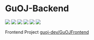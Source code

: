# GuOJ-Backend

![](https://img.shields.io/github/issues/guoj-dev/GuOJBackend)
![](https://img.shields.io/github/forks/guoj-dev/GuOJBackend)
![](https://img.shields.io/github/stars/guoj-dev/GuOJBackend)
![](https://img.shields.io/github/license/guoj-dev/GuOJBackend)
![](https://img.shields.io/github/pipenv/locked/python-version/guoj-dev/GuOJBackend)
![](https://github.com/guoj-dev/guojbackend/workflows/Python%20Linting/badge.svg)

Frontend Project  [guoj-dev/GuOJFrontend](https://github.com/guoj-dev/GuOJFrontend)
